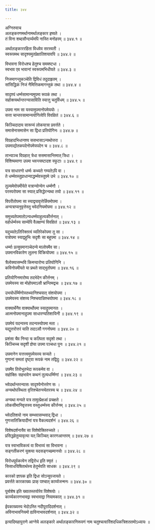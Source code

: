 ```yaml
---
title: ३४४

---
```

अग्निरुवाच  
अलङ्करणमर्थानामर्थालङ्कार इष्यते ।  
तं विना शब्दसौन्दर्य्यमपि नास्ति मनोहरम् ॥ ३४४.१ ॥  
  
अर्थालङ्काररहिता विधवेव सरस्वती ।  
स्वरूपमथ सादृश्यमुतप्रेक्षातिशयावपि ॥ ३४४.२ ॥  
  
विभावना विरोधश्च हेतुश्च सममष्टधा ।  
स्वभाव एव भावानां स्वरूपमभिधीयते ॥ ३४४.३ ॥  
  
निजमागन्तुकञ्चेति द्विविधं तदुदाहृतम् ।  
सांसिद्धिकं निजं नैमित्तिकमागन्तुकं तथा ॥ ३४४.४ ॥  
  
सादृश्यं धर्म्मसामान्यमुपमा रूपकं तथा ।  
सहोक्त्यर्थान्तरन्यासाविति स्यात्तु चतुर्विधम् ॥ ३४४.५ ॥  
  
उपमा नाम सा यस्यामुपमानोपमेययोः ।  
सत्ता चान्तरसामान्ययोगित्वेपि विवक्षितं ॥ ३४४.६ ॥  
  
किञ्चिदादाय सारूप्यं लोकयात्रा प्रवर्त्तते ।  
समासेनासमासेन सा द्विधा प्रतियोगिनः ॥ ३४४.७ ॥  
  
विग्रहादभिधानश्य ससभासाऽन्यथोत्तरा ।  
उपमाद्योतकपदेनोपमेयपदेन च ॥ ३४४.८ ॥  
  
ताभ्याञ्च विग्रहात् त्रेधा ससमासान्तिमात् त्रिधा ।  
विशिष्यमाणा उपमा भवन्त्यष्टादश स्फुटाः ॥ ३४४.९ ॥  
  
यत्र साधारणो धर्म्मः कथ्यते गम्यतेऽपि वा ।  
ते धर्म्मवस्तुप्राधान्याद्धर्म्मवस्तूपमे उभे ॥ ३४४.१० ॥  
  
तुल्यमेवोपमीयेते यत्रान्योन्येन धर्म्मणौ ।  
परस्परोपमा सा स्यात् प्रसिद्धेरन्यथा तयो ॥ ३४४.११ ॥  
  
विपरीतोपमा सा स्याद्व्यावृत्तेर्न्नियमोपमा ।  
अन्यत्राप्यनुवृत्तेस्तु भवेदनियमोपमा ॥ ३४४.१२ ॥  
  
समुच्यतेपमातोऽन्यधर्म्मवाहुल्यकीर्त्तनात् ।  
वहोर्धर्म्मस्य साम्येपि वैलक्षण्यं विवक्षितं ॥ ३४४.१३ ॥  
  
यदुच्यतेऽतिरिक्तत्वं व्यतिरेकोपमा तु सा ।  
यत्रोपमा स्याद्वहुभिः सदृशैः सा बहूपमा ॥ ३४४.१४ ॥  
  
धर्म्माः प्रत्युपमानञ्चेदन्ये मालोपमैव सा।  
उपमानविकारेण लुलना विक्रियोपमा ॥ ३४४.१५ ॥  
  
त्रैलोक्यासम्भवि किमप्यारोप्य प्रतियोगिनि ।  
कविनोपमीयते या प्रथते साद्‌भुतोपमा ॥ ३४४.१६ ॥  
  
प्रतियोगिनमारोष्य तदभेदेन कीर्त्तनम् ।  
उपमेयस्य सा मोहोपमाऽसौ भ्रान्तिमद्वचः ॥ ३४४.१७ ॥  
  
उभयोर्धर्म्मिणोस्तथ्यानिश्चयात् संशयोपमा ।  
उपमेयस्य संशय्य निश्चयान्निश्चयोपमा ॥ ३४४.१८ ॥  
  
वाक्यार्थेनैव वाक्यार्थोपमा स्यादुपमानतः ।  
आत्मनोपमानादुपमा साधारण्यतिशायिनी ॥ ३४४.१९ ॥  
  
उपमेयं यदन्यस्य तदन्यस्योपमा मता ।  
यद्युत्तरोत्तरं याति तदाऽसौ गगनोपमा ॥ ३४४.२० ॥  
  
प्रशंसा चैव निन्दा च कल्पिता सदृशो तथा ।  
किञ्चिच्च सदृशी ज्ञेया उपमा पञ्चधा पुनः ॥ ३४४.२१ ॥  
  
उपमानेन यत्तत्त्वमुपमेयस्य रूप्यते ।  
गुणानां समतां दृष्ट्वा रूपकं नाम तद्विदुः ॥ ३४४.२२ ॥  
  
उपमैव तिरोभूतभेदा रूपकमेव वा ।  
सहोक्तिः सहभावेन कथनं तुल्यधर्म्मिणां ॥ ३४४.२३ ॥  
  
भवेदर्थान्तरन्यासः सादृश्येनोत्तरेण सः ।  
अन्यथोपस्थिता वृत्तिश्चेतन्स्येतरस्य च ॥ ३४४.२४ ॥  
  
अन्यथा मन्यते यत्र तामुत्प्रेक्षआं प्रचक्षते ।  
लोकसीमानिवृत्तस्य वस्तुधर्म्मस्य कीर्त्तनम् ॥ ३४४.२५ ॥  
  
भवेदतिशयो नाम सम्भवासम्भवाद् द्विधा ।  
गुणजातिक्रियादीनां यत्र वैकल्यदर्शनं ॥ ३४४.२६ ॥  
  
विशेषदर्शनायैव सा विशेषोक्तिरुच्यते ।  
प्रसिद्धहेतुव्यावृत्या यत् किञ्चित् कारणआन्तरम् ॥ ३४४.२७ ॥  
  
यत्र स्वाभाविकत्वं वा विभाव्यं सा विभावना ।  
सङ्गतीकरणं युक्त्या यदसङ्गच्छमानयोः ॥ ३४४.२८ ॥  
  
विरोधपूर्वकत्वेन तद्विरोध इति स्मृतं ।  
सिसाधयिषितार्थस्य हेतुर्भवति साधकः ॥ ३४४.२९ ॥  
  
कारको ज्ञापक इति द्विधा सोऽप्युपजायते ।  
प्रवर्त्तते कारकाख्यः प्राक् पश्चात् कार्य्यजन्मनः ॥ ३४४.३० ॥  
  
पूर्व्वशेष इति ख्यातस्तयोरेव विशेषयोः ।  
कार्य्यकारणभावद्वा स्वभावाद्वा नियामकात् ॥ ३४४.३१ ॥  
  
ईपकाख्यस्य भेदोऽस्ति नदीपूरादिदर्शनात् ।  
अविनाभावनियमो ह्यविनाभावदर्शनात् ॥ ३४४.३२ ॥  
  
इत्यादिमहापुराणे आग्नेये अलङ्कारे अर्थालङ्कारनिरूपणं नाम चतुश्चत्वारिंशदधिकत्रिशततमोऽध्यायः ॥